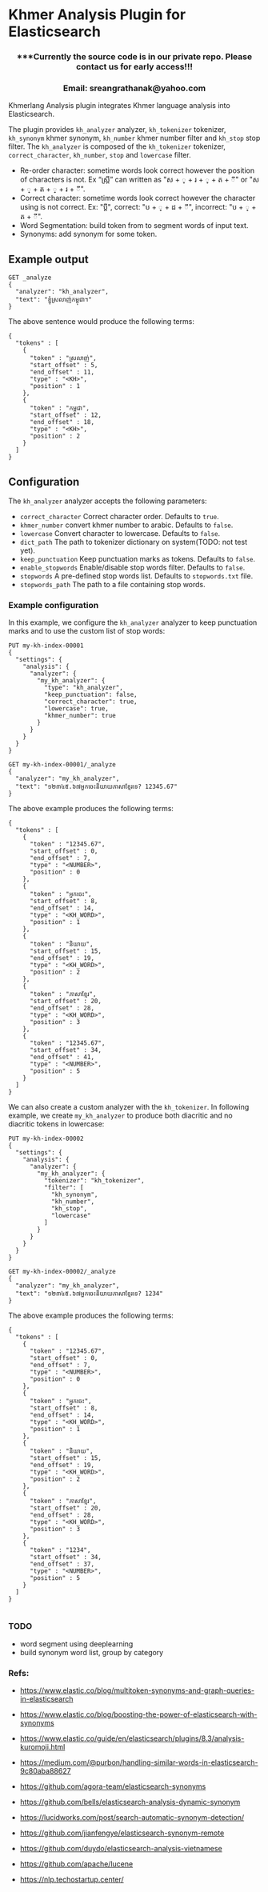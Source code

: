 # Khmer Analysis Plugin for Elasticsearch

<h3 align="center">***Currently the source code is in our private repo. Please contact us for early access!!!</h3>
<h3 align="center">Email: sreangrathanak@yahoo.com</h3>

Khmerlang Analysis plugin integrates Khmer language analysis into Elasticsearch.

The plugin provides `kh_analyzer` analyzer, `kh_tokenizer` tokenizer, `kh_synonym` khmer synonym, `kh_number` khmer number filter and `kh_stop` stop filter. The `kh_analyzer` is composed of the `kh_tokenizer` tokenizer, `correct_character`, `kh_number`, `stop` and `lowercase` filter.

- Re-order character: sometime words look correct however the position of characters is not. Ex “ស្រី្ត” can written as "ស +  ្ + រ +  ្ + ត + ី" or "ស +  ្ + ត +  ្ + រ + ី".
- Correct character: sometime words look correct however the character using is not correct. Ex: "ប្ដី", correct: "ប +  ្ + ដ + ី", incorrect: "ប +  ្ + ត + ី".
- Word Segmentation: build token from to segment words of input text.
- Synonyms: add synonym for some token.


## Example output

```
GET _analyze
{
  "analyzer": "kh_analyzer",
  "text": "ខ្ញុំស្រលាញ់កម្ពុជា។"
}
```

The above sentence would produce the following terms:
```
{
  "tokens" : [
    {
      "token" : "ស្រលាញ់",
      "start_offset" : 5,
      "end_offset" : 11,
      "type" : "<KH>",
      "position" : 1
    },
    {
      "token" : "កម្ពុជា",
      "start_offset" : 12,
      "end_offset" : 18,
      "type" : "<KH>",
      "position" : 2
    }
  ]
}

```

## Configuration

The `kh_analyzer` analyzer accepts the following parameters:

- `correct_character` Correct character order. Defaults to `true`.
- `khmer_number` convert khmer number to arabic. Defaults to `false`.
- `lowercase` Convert character to lowercase. Defaults to `false`.
- `dict_path` The path to tokenizer dictionary on system(TODO: not test yet).
- `keep_punctuation` Keep punctuation marks as tokens. Defaults to `false`.
- `enable_stopwords` Enable/disable stop words filter. Defaults to `false`.
- `stopwords` A pre-defined stop words list. Defaults to `stopwords.txt` file.
- `stopwords_path` The path to a file containing stop words.

### Example configuration
In this example, we configure the `kh_analyzer` analyzer to keep punctuation marks and to use the custom list of stop words:

```
PUT my-kh-index-00001
{
  "settings": {
    "analysis": {
      "analyzer": {
        "my_kh_analyzer": {
          "type": "kh_analyzer",
          "keep_punctuation": false,
          "correct_character": true,
          "lowercase": true,
          "khmer_number": true
        }
      }
    }
  }
}

GET my-kh-index-00001/_analyze
{
  "analyzer": "my_kh_analyzer",
  "text": "១២៣៤៥.៦៧អ្នកចេះ​និយាយភាសាខ្មែរទេ? 12345.67"
}
```

The above example produces the following terms:
```
{
  "tokens" : [
    {
      "token" : "12345.67",
      "start_offset" : 0,
      "end_offset" : 7,
      "type" : "<NUMBER>",
      "position" : 0
    },
    {
      "token" : "អ្នកចេះ",
      "start_offset" : 8,
      "end_offset" : 14,
      "type" : "<KH_WORD>",
      "position" : 1
    },
    {
      "token" : "និយាយ",
      "start_offset" : 15,
      "end_offset" : 19,
      "type" : "<KH_WORD>",
      "position" : 2
    },
    {
      "token" : "ភាសាខ្មែរ",
      "start_offset" : 20,
      "end_offset" : 28,
      "type" : "<KH_WORD>",
      "position" : 3
    },
    {
      "token" : "12345.67",
      "start_offset" : 34,
      "end_offset" : 41,
      "type" : "<NUMBER>",
      "position" : 5
    }
  ]
}

```

We can also create a custom analyzer with the `kh_tokenizer`. In following example, we create `my_kh_analyzer` to produce
both diacritic and no diacritic tokens in lowercase:

```
PUT my-kh-index-00002
{
  "settings": {
    "analysis": {
      "analyzer": {
        "my_kh_analyzer": {
          "tokenizer": "kh_tokenizer",
          "filter": [
            "kh_synonym",
            "kh_number",
            "kh_stop",
            "lowercase"
          ]
        }
      }
    }
  }
}

GET my-kh-index-00002/_analyze
{
  "analyzer": "my_kh_analyzer",
  "text": "១២៣៤៥.៦៧អ្នកចេះ​និយាយភាសាខ្មែរទេ? 1234"
}
```

The above example produces the following terms:
```
{
  "tokens" : [
    {
      "token" : "12345.67",
      "start_offset" : 0,
      "end_offset" : 7,
      "type" : "<NUMBER>",
      "position" : 0
    },
    {
      "token" : "អ្នកចេះ",
      "start_offset" : 8,
      "end_offset" : 14,
      "type" : "<KH_WORD>",
      "position" : 1
    },
    {
      "token" : "និយាយ",
      "start_offset" : 15,
      "end_offset" : 19,
      "type" : "<KH_WORD>",
      "position" : 2
    },
    {
      "token" : "ភាសាខ្មែរ",
      "start_offset" : 20,
      "end_offset" : 28,
      "type" : "<KH_WORD>",
      "position" : 3
    },
    {
      "token" : "1234",
      "start_offset" : 34,
      "end_offset" : 37,
      "type" : "<NUMBER>",
      "position" : 5
    }
  ]
}


```

### TODO
- word segment using deeplearning
- build synonym word list, group by category

### Refs:

- https://www.elastic.co/blog/multitoken-synonyms-and-graph-queries-in-elasticsearch
- https://www.elastic.co/blog/boosting-the-power-of-elasticsearch-with-synonyms
- https://www.elastic.co/guide/en/elasticsearch/plugins/8.3/analysis-kuromoji.html
- https://medium.com/@purbon/handling-similar-words-in-elasticsearch-9c80aba88627
- https://github.com/agora-team/elasticsearch-synonyms
- https://github.com/bells/elasticsearch-analysis-dynamic-synonym
- https://lucidworks.com/post/search-automatic-synonym-detection/
- https://github.com/jianfengye/elasticsearch-synonym-remote

- https://github.com/duydo/elasticsearch-analysis-vietnamese
- https://github.com/apache/lucene
- https://nlp.techostartup.center/
